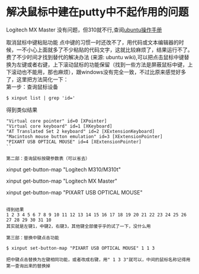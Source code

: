 # 解决鼠标中建在putty中不起作用的问题

Logitech MX Master 没有问题，但310就不行,查阅[ubuntu操作手册](https://wiki.ubuntu.com/X/Config/Input#Example:%20Disabling%20middle-mouse%20button%20paste%20on%20a%20scrollwheel%20mouse)

取消鼠标中键粘贴功能
点中键的习惯一时还改不了，用代码或文本编辑器的时候，一不小心上面就多了不少粘贴的代码文字，这就比较麻烦了，结果运行不了。费了不少时间才找到替代的解决办法 (来源: ubuntu wiki),可以把点击鼠标中键替换为左键或者右键，上下滚动鼠标的功能保留（找到一些方法是屏蔽鼠标中键，上下滚动也不能用，那也麻烦），跟windows没有完全一致，不过比原来感觉好多了，这里把方法简化一下：      
第一步：查询鼠标设备  

```
$ xinput list | grep 'id='
```

得到类似结果    

```
"Virtual core pointer" id=0 [XPointer]
"Virtual core keyboard" id=1 [XKeyboard]
"AT Translated Set 2 keyboard" id=2 [XExtensionKeyboard]
"Macintosh mouse button emulation" id=3 [XExtensionPointer]
"PIXART USB OPTICAL MOUSE" id=4 [XExtensionPointer]
``

第二部：查询鼠标按键参数表（可以省去）

```
xinput get-button-map "Logitech M310/M310t"

xinput get-button-map "Logitech MX Master"

xinput get-button-map "PIXART USB OPTICAL MOUSE"

```

得到结果
1 2 3 4 5 6 7 8 9 10 11 12 13 14 15 16 17 18 19 20 21 22 23 24 25 26 27 28 29 30 31 10 
其实就是左键1，中键2，右键3，其他键全部傻乎乎的试了一下，没什么用

第三部：替换中键点击功能   

$ xinput set-button-map "PIXART USB OPTICAL MOUSE" 1 1 3

把中键点击替换为左键相同功能，或者改成右键，用" 1 3 3"就可以，中间的鼠标名称记得用第一查询出来的替换掉
